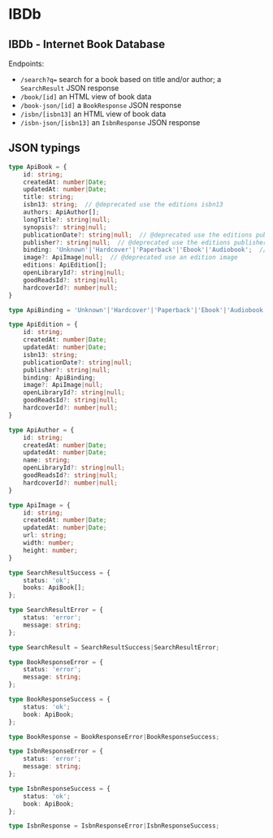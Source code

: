 # IBDb

## IBDb - Internet Book Database

Endpoints:

* `/search?q=` search for a book based on title and/or author; a `SearchResult` JSON response
* `/book/[id]` an HTML view of book data
* `/book-json/[id]` a `BookResponse` JSON response
* `/isbn/[isbn13]` an HTML view of book data
* `/isbn-json/[isbn13]` an `IsbnResponse` JSON response

## JSON typings

```typescript
type ApiBook = {
    id: string;
    createdAt: number|Date;
    updatedAt: number|Date;
    title: string;
    isbn13: string;  // @deprecated use the editions isbn13
    authors: ApiAuthor[];
    longTitle?: string|null;
    synopsis?: string|null;
    publicationDate?: string|null;  // @deprecated use the editions publication date
    publisher?: string|null;  // @deprecated use the editions publisher
    binding: 'Unknown'|'Hardcover'|'Paperback'|'Ebook'|'Audiobook';  // @deprecated see the edition bindings
    image?: ApiImage|null;  // @deprecated use an edition image
    editions: ApiEdition[];
    openLibraryId?: string|null;
    goodReadsId?: string|null;
    hardcoverId?: number|null;
}

type ApiBinding = 'Unknown'|'Hardcover'|'Paperback'|'Ebook'|'Audiobook';

type ApiEdition = {
    id: string;
    createdAt: number|Date;
    updatedAt: number|Date;
    isbn13: string;
    publicationDate?: string|null;
    publisher?: string|null;
    binding: ApiBinding;
    image?: ApiImage|null;
    openLibraryId?: string|null;
    goodReadsId?: string|null;
    hardcoverId?: number|null;
}

type ApiAuthor = {
    id: string;
    createdAt: number|Date;
    updatedAt: number|Date;
    name: string;
    openLibraryId?: string|null;
    goodReadsId?: string|null;
    hardcoverId?: number|null;
}

type ApiImage = {
    id: string;
    createdAt: number|Date;
    updatedAt: number|Date;
    url: string;
    width: number;
    height: number;
}

type SearchResultSuccess = {
    status: 'ok';
    books: ApiBook[];
};

type SearchResultError = {
    status: 'error';
    message: string;
};

type SearchResult = SearchResultSuccess|SearchResultError;

type BookResponseError = {
    status: 'error';
    message: string;
};

type BookResponseSuccess = {
    status: 'ok';
    book: ApiBook;
};

type BookResponse = BookResponseError|BookResponseSuccess;

type IsbnResponseError = {
    status: 'error';
    message: string;
};

type IsbnResponseSuccess = {
    status: 'ok';
    book: ApiBook;
};

type IsbnResponse = IsbnResponseError|IsbnResponseSuccess;
```
